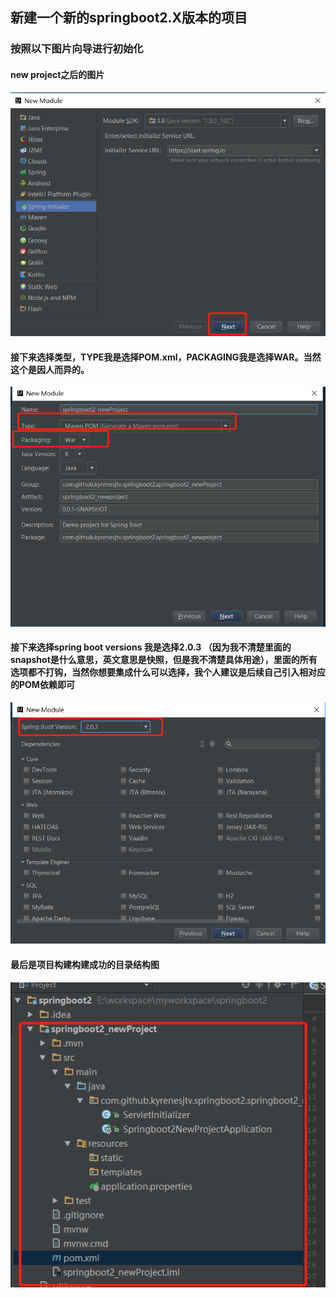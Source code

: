 ## 新建一个新的springboot2.X版本的项目

### 按照以下图片向导进行初始化

#### new project之后的图片
![11](springboot2_newProject/springboot2_springboot2_newProject_1.jpg)

#### 接下来选择类型，TYPE我是选择POM.xml，PACKAGING我是选择WAR。当然这个是因人而异的。
![22](springboot2_newProject/springboot2_springboot2_newProject_2.jpg)

#### 接下来选择spring boot versions 我是选择2.0.3 （因为我不清楚里面的snapshot是什么意思，英文意思是快照，但是我不清楚具体用途），里面的所有选项都不打钩，当然你想要集成什么可以选择，我个人建议是后续自己引入相对应的POM依赖即可
![33](springboot2_newProject/springboot2_springboot2_newProject_3.jpg)

#### 最后是项目构建构建成功的目录结构图
![44](springboot2_newProject/springboot2_springboot2_newProject_4.jpg)



